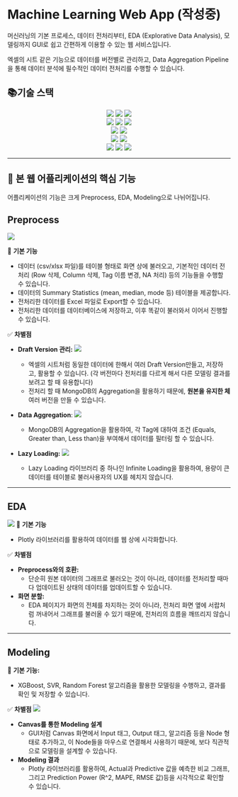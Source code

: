 # Machine Learning Web App (작성중)

머신러닝의 기본 프로세스, 데이터 전처리부터, EDA (Explorative Data Analysis), 모델링까지 GUI로 쉽고 간편하게 이용할 수 있는 웹 서비스입니다.

엑셀의 시트 같은 기능으로 데이터를 버전별로 관리하고, Data Aggregation Pipeline을 통해 데이터 분석에 필수적인 데이터 전처리를 수행할 수 있습니다.

## **📚기술 스택**

<div align="center">
     <img src="https://img.shields.io/badge/vue.js-4FC08D?style=for-the-badge&logo=vue.js&logoColor=white"> 
          <img src="https://img.shields.io/badge/vuex-1c2e4a?style=for-the-badge&logo=vue.js&logoColor=white"> 
    <img src="https://img.shields.io/badge/vuetify-%231867C0.svg?&style=for-the-badge&logo=vuetify&logoColor=white"/>
    	
</div>
<div align="center">
<img src="https://img.shields.io/badge/html5-%23E34F26.svg?&style=for-the-badge&logo=html5&logoColor=white" />
	<img src="https://img.shields.io/badge/css3-%231572B6.svg?&style=for-the-badge&logo=css3&logoColor=white" />
<img src="https://img.shields.io/badge/javascript-%23F7DF1E.svg?&style=for-the-badge&logo=javascript&logoColor=black" />

</div>

<div align="center">
	<img src="https://img.shields.io/badge/flask-%23000000.svg?&style=for-the-badge&logo=flask&logoColor=white" />
    <img src="https://img.shields.io/badge/python-%233776AB.svg?&style=for-the-badge&logo=python&logoColor=white" />
</div>

<div align="center">
	<img src="https://img.shields.io/badge/mongodb-%2347A248.svg?&style=for-the-badge&logo=mongodb&logoColor=white" />
    <img src="https://img.shields.io/badge/ELASTIC BEANSTALK-232F3E?style=for-the-badge&logo=amazonaws&logoColor=white">
</div>
<div align="center">
	 <img src="https://img.shields.io/badge/plotly-%233F4F75.svg?&style=for-the-badge&logo=plotly&logoColor=white" />
    <img src="https://img.shields.io/badge/webgl-990000?style=for-the-badge&logo=webgl&logoColor=white">
    <img src="https://img.shields.io/badge/fontawesome-339AF0?style=for-the-badge&logo=fontawesome&logoColor=white">
</div>

<div align="center">

</div>

---

## 🧐 본 웹 어플리케이션의 핵심 기능

어플리케이션의 기능은 크게 Preprocess, EDA, Modeling으로 나뉘어집니다.

## **Preprocess**

![](https://velog.velcdn.com/images/a87380/post/912008a8-a81e-47f5-aa8e-9fd09b96fc83/image.gif)

🔎 **기본 기능**

- 데이터 (csv/xlsx 파일)를 테이블 형태로 화면 상에 불러오고, 기본적인 데이터 전처리 (Row 삭제, Column 삭제, Tag 이름 변경, NA 처리) 등의 기능들을 수행할 수 있습니다.
- 데이터의 Summary Statistics (mean, median, mode 등) 테이블을 제공합니다.
- 전처리한 데이터를 Excel 파일로 Export할 수 있습니다.
- 전처리한 데이터를 데이터베이스에 저장하고, 이후 똑같이 불러와서 이어서 진행할 수 있습니다.

✅ **차별점**

- **Draft Version 관리:**
  ![](https://velog.velcdn.com/images/a87380/post/bd8a897b-7706-4dad-9aa1-6ad361deef31/image.gif)

  - 엑셀의 시트처럼 동일한 데이터에 한해서 여러 Draft Version만들고, 저장하고, 활용할 수 있습니다. (각 버전마다 전처리를 다르게 해서 다른 모델링 결과를 보려고 할 때 유용합니다)
  - 전처리 할 때 MongoDB의 Aggregation을 활용하기 때문에, **원본을 유지한 체** 여러 버전을 만들 수 있습니다.

- **Data Aggregation**:
  ![](https://velog.velcdn.com/images/a87380/post/a72d63d6-a758-4c45-a6de-1bd6cb953a50/image.gif)
  - MongoDB의 Aggregation을 활용하여, 각 Tag에 대하여 조건 (Equals, Greater than, Less than)을 부여해서 데이터를 필터링 할 수 있습니다.
- **Lazy Loading:**
  ![](https://velog.velcdn.com/images/a87380/post/3fbb46e6-e216-4b08-a8cb-a67751837d44/image.gif)
  - Lazy Loading 라이브러리 중 하나인 Infinite Loading을 활용하여, 용량이 큰 데이터를 테이블로 불러사용자의 UX를 헤치지 않습니다.

---

## **EDA**

![](https://velog.velcdn.com/images/a87380/post/ac3c49b3-9da6-422d-8fa2-33fe9e0ac0b3/image.gif)
🔎 **기본 기능**

- Plotly 라이브러리를 활용하여 데이터를 웹 상에 시각화합니다.

✅ **차별점**

- **Preprocess와의 호환:**
  - 단순히 원본 데이터의 그래프로 불러오는 것이 아니라, 데이터를 전처리할 때마다 업데이트된 상태의 데이터를 업데이트할 수 있습니다.
- **화면 분할:**
  - EDA 페이지가 화면의 전체를 차지하는 것이 아니라, 전처리 화면 옆에 서랍처럼 꺼내어서 그래프를 불러올 수 있기 때문에, 전처리의 흐름을 깨뜨리지 않습니다.

---

## **Modeling**

🔎 **기본 기능:**

- XGBoost, SVR, Random Forest 알고리즘을 활용한 모델링을 수행하고, 결과를 확인 및 저장할 수 있습니다.

✅ **차별점**
![](https://velog.velcdn.com/images/a87380/post/ff37d2b6-45e5-414f-a89c-688dde4d4e18/image.gif)

- **Canvas를 통한 Modeling 설계**
  - GUI처럼 Canvas 화면에서 Input 태그, Output 태그, 알고리즘 등을 Node 형태로 추가하고, 이 Node들을 마우스로 연결해서 사용하기 때문에, 보다 직관적으로 모델링을 설계할 수 있습니다.
- **Modeling 결과**
  - Plotly 라이브러리를 활용하여, Actual과 Predictive 값을 예측한 비교 그래프, 그리고 Prediction Power (R^2, MAPE, RMSE 값)등을 시각적으로 확인할 수 있습니다.



